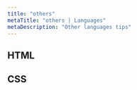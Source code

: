 ```yaml
---
title: "others"
metaTitle: "others | Languages"
metaDescription: "Other languages tips"
---
```


## HTML

## CSS
